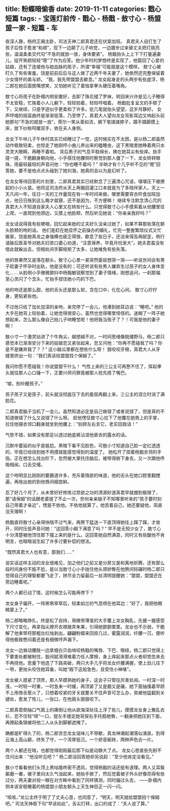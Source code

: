 title:	粉蝶暗偷香
date:	2019-11-11
categories: 戬心短篇
tags:
	- 宝莲灯前传
	- 戬心
	- 杨戬
	- 敖寸心
	- 杨盟盟一家
	- 短篇
	- 车
---

夜深人静，杨府正厢主卧，司法天神二郎真君还在伏案加班。<!--more-->
真君夫人自打生了孩子后性子愈发“和顺”，现下一边颠了儿子哄觉，一边踱步过来替丈夫把灯挑亮些，温温柔柔交代句“不急的就放一放，身体要紧”。
杨戬抬头上上下下打量遍妻儿，绽开笑颜轻轻“嗯”了作为应答。他少年时的梦想终是实现了，他娶回了心爱的姑娘，还有了连接他与她血脉的孩子，所谓“幸福”可能就是这个模样。
敖寸心被盯久了有些害羞，饶是前前后后与这人做了近两千年夫妻了，她依然还完整保留着少女情怀的美与娇。
“我，我先带盟盟去歇息。”
龙女起身走的头两步有些虚浮，杨二郎在她后面抿嘴想笑，又怕她听见了着恼拿拳头硬压着嘴角。

敖寸心将孩子在卧榻内侧安置好，去卸了珠花褪了罗袜，转回来兴许是见儿子睡得不太安稳，忙挨着小人儿躺下，轻轻拍着，轻轻哼唱着。
杨戬批复呈文的手顿了下，又继续，只是字迹似乎更柔和了许多。批几笔就抬头望望，这岁月静好。
女声哼唱的摇篮曲终是渐渐低落，乃至停了。真君大人望向龙女背影耳边又响起头前她那句“不急的就放一放”，莞尔一笑从善如流，搁下笔揉揉脖子，蹑手蹑脚摸上床，放下纱帐呵暖双手，依在夫人身侧。

龙女下午哄儿子午休时其实已经睡过了一觉，这时候实在不太困，是以杨二郎虽然动作极致轻柔，也惊走了她刚哼小曲儿养出来的瞌睡虫，这下黑暗里她睁着两只水灵灵大眼睛，再睡不着啦。
背后男子的气息平稳绵长，拂在她耳尖有些痒。抬手搓一搓，干脆翻身朝向他，小手搭住他腰侧时察觉到那人僵了一下，龙女转转眼珠，用最轻最轻的声音问他：“你也睡不着吗？”
半晌才有个几乎听不见的“嗯”回答她，要不是他点点头碰到了她刘海，她真的会以为是幻听了。

在龙女等待回答的片刻里，二郎真君其实已经默念了三遍清心咒语，堪堪压下被撩起的小小火苗。他将这司法府从天上再搬回灌江口本就是为了多陪伴家人，天上一天凡间一年，往日一天的工作量现在有一年时间来做，哪里需要宵衣旰食加班加点，他日日拖到这么晚才就寝，还不是因为，不方便嘛！
继续专注默念清心咒的真君大人不知道自家夫人心里又在转些什么。只觉得敖寸心小手摸索着从他腰里往上爬，一直爬到他颈边，又摸上他脸颊，然后听见她说：“你亲亲我好吗？”

龙女话说得竟有些哽咽，回忆起来她的丈夫好久没亲过她了，如果不算那些落在额头脸颊的吻的话。
他们是赶在她显怀之前操办的婚礼，忙完一整套繁琐仪式又忙搬家，饶是她真龙之身强横也疲乏得很，歇息了些日子，还没来得及再腻歪，例行请脉后医圣爷对她夫妇苦口婆心劝道，“注意保养，毕竟月份渐大”。她夫君虽没有借此就躲出去，但相处间手脚规矩了太多，让她难免有些失落。

他的唇果然又是落在额头，敖寸心心里一紧突然委屈想哭一哭——听说世间会有男子趁妻子怀孕时出轨，他是没有的；可还听说有些男人嫌弃生过孩子的女人身体变化……
从脸侧小手微微颤抖中杨戬敏锐察觉到了妻子情绪，刚想追问，一刹那福至心灵闪了个念头，忙抬手捏住她小巧的下巴。

他的吻还是那么甜，他的舌头还是那么软，含在口中，化在心间。
敖寸心拧拧身，更贴紧些他。

不过他只给了加长加深的亲吻，亲完停了一会儿，他凑到她耳边说：“睡吧。”
他的大手在她背上轻拍着，让她觉得很安心，虽然也觉得哪里怪怪的。迷糊了一阵子她想起来，怎么那么像自己拍儿子哄睡觉呢！他把我当孩子了？！可我是他的妻子啊！

敖小寸一个激灵钻进了个牛角尖，越想越不对，一时间思绪像脱缰野马，杨二郎只感觉本已渐渐安分下来的姑娘忽又紧张起来，忽又问他：“你再不愿碰我了吗？你是不是嫌弃我了？？”
这小脑瓜里都在想些什么呀！
狠咬咬牙根，真君大人从牙缝里挤出一句：“我们真该给盟盟找个保姆了。”

我问你愿不愿碰我！你说盟盟干什么！
气性上来的三公主可再憋不住了，挥起拳头就往那人心口锤一下，正要兴师问罪竟被那人抢先捂了嘴巴。

“嘘，别吵醒孩子。”

孩子孩子又是孩子，前头就没彻底压下去的委屈再翻上来，三公主的泪立时淌了满脸花。

二郎真君脑子当机了一会儿，虽然知道必定是自己做错了或者说错了，但是真的不知道做错了什么又说错了什么呀。
趁他愣怔敖寸心拉下了他覆在她唇上的手掌，拉住他寝衣领口翻身就坐到他腰上：“别顾左右言它，老实回我话！”

气势不错，如果没有那足以透过她底裤沾湿他亵衣的露水的话。

沉默中蔓延的似乎是尴尬。黑暗下看不见脸色，可敖小寸知道自己脸一定红透透的，毕竟已经烧到她不用摸就能感觉得到的温度了。
她松开了捏着杨戬衣领的手指，正在想怎么找台阶下，忽然被大掌托住脑后，被带得俯下身去，又一次跟他呼吸相闻，口舌交缠。

这个吻明显比刚刚的要霸道许多，充斥着情欲的味道，他的舌头在她口腔里翻搅遍，再拖出她的到他唇间细尝鲜。

忍了好几个月了，从未曾好好修炼过禁欲之功的清源妙道真君早就绷到极限了，那“请保姆”的话跟老婆提了不止一次，奈何亲亲娘子不知哪里听来的“孩子要时刻自己带着才亲近”，愣是不依他。不依他就算了，他苦着自己，她还要疑他，简直没天理啊！

杨戬直将敖寸心亲得快喘不过气来，再胯下猛送一下直顶得她往上蹿了蹿，才放开，同时压低声音问她：“这回答小殿下满意了吗？”
早不是无知少女了，敖寸心十分清楚被他顶住那下撞上来的是什么。这回答她自然满意，同时又有些酸他不肯明言，也暗暗滋生起了许多讨要补偿的想法。

“既然真君大人也有意，那我们……”

说实话这样主动的龙女很难见，加之他们之前又是分房又是和离地折腾，还有那么段时间身份不尴不尬，是以当敖寸心小手拢住他头颈娇臀在他胯间轻碾时杨二郎只觉得自己的理智都要飞走了，拼尽全力留最后一丝清明提醒她：“盟盟，盟盟还在旁边睡着呢。”

两个人都已动了情，这时候怎么可能再停下？

龙女身子偏开，一阵窸窸窣窣后，轻柔如兰的气息喷在他耳边：“好了，我把他眼睛蒙上了。”

杨二郎略略挣扎，终是松了自持，用微带薄茧的大手覆上龙女胸乳，先握一握感受下尺寸变化，再拿指尖撩开衣襟拨弄朱果，引得她颤颤栗栗。龙女也不示弱，干脆解了他束带将那粗壮红烛剥出，翩翩粉蝶来回掠几过，蜜露润润，纤腰一沉，便听得他极致憋闷着还是有细微哼声漏下。

龙女一边耸动腰肢一边拿细白贝齿啃咬杨戬的嘴唇、下巴、喉结，杨二郎只觉得上下要害处都被制住，股间腻滑滑难着力任人摩擦，身上痒起来那点火者却悠忽来去不再挠他。思量下他选了下路突破，两只大手几乎将龙女纤腰满握，使上劲儿往下一带，更抬头咬住她耳垂，叫她“殿下这般急色，且受住小神咯”。

龙女被人摁紧了顶弄，那人早摸熟她的身子，这会子只管往厉害处闹。一时深一时浅，一时轻一时重，一时急来一时缓，再顶紧了又是磨又是碾，她下面抽搐着早顾不上用唇舌惹火了，只想着咬紧的牙关就要关不住声音可怎么办，突被他猛戳到关键处，愈发了性儿，一张口，在他肩头狠狠咬下。

二郎真君倒抽口气肩上的痛倒让他从欲海深处往上浮了些儿，摸摸龙女身上散乱衣衫，忍不住轻“啧”一口，提左手搂定她背探右手托稳她臀，一翻身把她压到下面，再撩起条锦被将他二人从头到脚都遮掩了。

确都是旷得久了的，杨二郎贪恋龙女滋味儿不带歇，真龙神潮起潮落似涌泉。到得云海上高山巅，终失了守，一个浑厚低沉，一个娇音婉转，两种声色合一片。

两个人都还在喘，也都觉得刚刚最后那下似是动静大了点。
龙女心思直些先耐不住问出来：“他没听见吧？”
杨二郎没回答她却另说起：“至少他肯定没看见。”

敖小寸看看他们头顶上黑咕隆咚密不透风，觉得杨戬的话还挺有道理。两人又耳鬓厮磨一番，被子里闷太久气浊起来，她抬手掀了，然后觉着被子外头好像亮得有些过分，两夫妻对视一眼在对方眸中看到了同样猜测，同时偏过头去，
——卧榻内侧本该安稳睡着的杨盟盟小朋友额头上天生神目正一闪一闪。

“咳咳，”龙公主终于明了了丈夫心意，也同意了，“明天，明天就给盟盟招个保姆吧。”
司法天神吞下句“早该如此”，舌尖打转，出口的成了：“夫人说了算。”